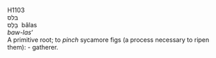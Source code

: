 <body>
  <p>H1103<br>  בּלס  <br> בָּלַס  ‎  bâlas  <br><i>baw-las‘ </i><br>A primitive root; to <i>pinch</i> sycamore figs (a process necessary to ripen them): - gatherer.<br></p>
 </body>